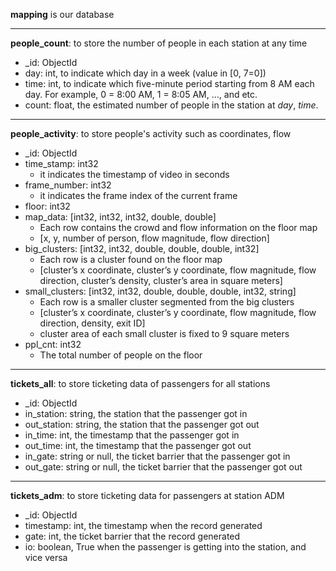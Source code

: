 **mapping** is our database
***
**people_count**: to store the number of people in each station at any time
* _id: ObjectId
* day: int, to indicate which day in a week (value in [0, 7=0])
* time: int, to indicate which five-minute period starting from 8 AM each day. For example, 0 = 8:00 AM, 1 = 8:05 AM, ..., and etc.
* count: float, the estimated number of people in the station at *day*, *time*.
***
**people_activity**: to store people's activity such as coordinates, flow
* _id: ObjectId
* time_stamp: int32
	* it indicates the timestamp of video in seconds
* frame_number: int32
	* it indicates the frame index of the current frame 
* floor: int32
* map_data: [int32, int32, int32, double, double]
	* Each row contains the crowd and flow information on the floor map
    * [x, y, number of person, flow magnitude, flow direction]
* big_clusters: [int32, int32, double, double, double, int32]
	* Each row is a cluster found on the floor map
    * [cluster’s x coordinate, cluster’s y coordinate, flow magnitude, flow direction, cluster’s density, cluster’s area in square meters] 
* small_clusters: [int32, int32, double, double, double, int32, string]
	* Each row is a smaller cluster segmented from the big clusters
    * [cluster’s x coordinate, cluster’s y coordinate, flow magnitude, flow direction, density, exit ID] 
    * cluster area of each small cluster is fixed to 9 square meters
* ppl_cnt: int32 
	* The total number of people on the floor
***
**tickets_all**: to store ticketing data of passengers for all stations
* _id: ObjectId
* in_station: string, the station that the passenger got in
* out_station: string, the station that the passenger got out
* in_time: int, the timestamp that the passenger got in
* out_time: int, the timestamp that the passenger got out
* in_gate: string or null, the ticket barrier that the passenger got in
* out_gate: string or null, the ticket barrier that the passenger got out
***
**tickets_adm**: to store ticketing data for passengers at station ADM
* _id: ObjectId
* timestamp: int, the timestamp when the record generated
* gate: int, the ticket barrier that the record generated
* io: boolean, True when the passenger is getting into the station, and vice versa

